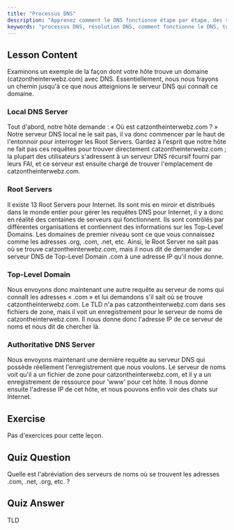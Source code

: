 ```yaml
---
title: "Processus DNS"
description: "Apprenez comment le DNS fonctionne étape par étape, des serveurs racine au DNS faisant autorité. Comprenez le processus de résolution DNS pour les utilisateurs débutants et intermédiaires."
keywords: "processus DNS, résolution DNS, comment fonctionne le DNS, tutoriel DNS, DNS pour débutants, DNS Linux, TLD, serveurs racine"
---
```


## Lesson Content

Examinons un exemple de la façon dont votre hôte trouve un domaine (catzontheinterwebz.com) avec DNS. Essentiellement, nous nous frayons un chemin jusqu'à ce que nous atteignions le serveur DNS qui connaît ce domaine.

### Local DNS Server

Tout d'abord, notre hôte demande : « Où est catzontheinterwebz.com ? » Notre serveur DNS local ne le sait pas, il va donc commencer par le haut de l'entonnoir pour interroger les Root Servers. Gardez à l'esprit que notre hôte ne fait pas ces requêtes pour trouver directement catzontheinterwebz.com ; la plupart des utilisateurs s'adressent à un serveur DNS récursif fourni par leurs FAI, et ce serveur est ensuite chargé de trouver l'emplacement de catzontheinterwebz.com.

### Root Servers

Il existe 13 Root Servers pour Internet. Ils sont mis en miroir et distribués dans le monde entier pour gérer les requêtes DNS pour Internet, il y a donc en réalité des centaines de serveurs qui fonctionnent. Ils sont contrôlés par différentes organisations et contiennent des informations sur les Top-Level Domains. Les domaines de premier niveau sont ce que vous connaissez comme les adresses .org, .com, .net, etc. Ainsi, le Root Server ne sait pas où se trouve catzontheinterwebz.com, mais il nous dit de demander au serveur DNS de Top-Level Domain .com à une adresse IP qu'il nous donne.

### Top-Level Domain

Nous envoyons donc maintenant une autre requête au serveur de noms qui connaît les adresses « .com » et lui demandons s'il sait où se trouve catzontheinterwebz.com. Le TLD n'a pas catzontheinterwebz.com dans ses fichiers de zone, mais il voit un enregistrement pour le serveur de noms de catzontheinterwebz.com. Il nous donne donc l'adresse IP de ce serveur de noms et nous dit de chercher là.

### Authoritative DNS Server

Nous envoyons maintenant une dernière requête au serveur DNS qui possède réellement l'enregistrement que nous voulons. Le serveur de noms voit qu'il a un fichier de zone pour catzontheinterwebz.com, et il y a un enregistrement de ressource pour 'www' pour cet hôte. Il nous donne ensuite l'adresse IP de cet hôte, et nous pouvons enfin voir des chats sur Internet.

## Exercise

Pas d'exercices pour cette leçon.

## Quiz Question

Quelle est l'abréviation des serveurs de noms où se trouvent les adresses .com, .net, .org, etc. ?

## Quiz Answer

TLD

